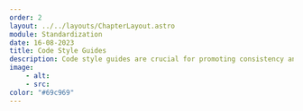 ```yaml
---
order: 2
layout: ../../layouts/ChapterLayout.astro
module: Standardization
date: 16-08-2023
title: Code Style Guides
description: Code style guides are crucial for promoting consistency and readability, ensuring that code is easily understandable and maintainable by both current and future developers. They also facilitate collaborative coding, reducing errors and enhancing overall software quality.
image:
    - alt:
    - src:
color: "#69c969"
---
```

